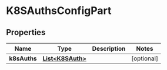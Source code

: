 

# K8SAuthsConfigPart

## Properties

Name | Type | Description | Notes
------------ | ------------- | ------------- | -------------
**k8sAuths** | [**List&lt;K8SAuth&gt;**](K8SAuth.md) |  |  [optional]



